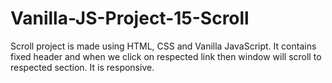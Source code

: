 # Vanilla-JS-Project-15-Scroll
Scroll project is made using HTML, CSS and Vanilla JavaScript. It contains fixed header and when we click on respected link then window will scroll to respected section. It is responsive.
